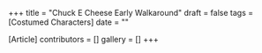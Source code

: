 +++
title = "Chuck E Cheese Early Walkaround"
draft = false
tags = [Costumed Characters]
date = ""

[Article]
contributors = []
gallery = []
+++